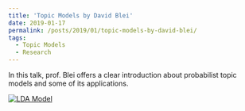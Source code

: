 ```yaml
---
title: 'Topic Models by David Blei'
date: 2019-01-17
permalink: /posts/2019/01/topic-models-by-david-blei/
tags:
  - Topic Models
  - Research
---
```

In this talk, prof. Blei offers a clear introduction about probabilist topic models and some of its applications.

[![LDA Model](https://upload.wikimedia.org/wikipedia/commons/d/d3/Latent_Dirichlet_allocation.svg)](http://www.youtube.com/watch?feature=player_embedded&v=FkckgwMHP2s)
